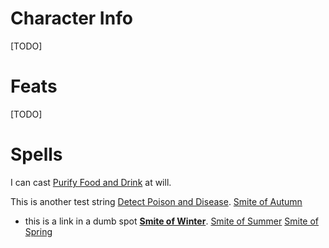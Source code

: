 # Character Info

[TODO]

# Feats

[TODO]

# Spells

I can cast [Purify Food and Drink](./../spells.md#purify-food-and-drink) at will.

This is another test string [Detect Poison and Disease](spells.md#detect-poison-and-disease).
[Smite of Autumn](spells.md#paladin#level-1#smite-of-autumn)
- this is a link in a dumb spot **[Smite of Winter](spells.md#smite-of-winter)**.
[Smite of Summer](spells.md#smite-of-summer)
[Smite of Spring](spells.md#smite-of-spring)


